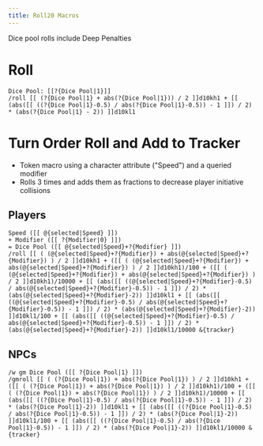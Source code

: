 ```yaml
---
title: Roll20 Macros
---
```


Dice pool rolls include Deep Penalties

# Roll
	Dice Pool: [[?{Dice Pool|1}]]
	/roll [[ (?{Dice Pool|1} + abs(?{Dice Pool|1})) / 2 ]]d10kh1 + [[ (abs([[ ((?{Dice Pool|1}-0.5) / abs(?{Dice Pool|1}-0.5)) - 1 ]]) / 2) * (abs(?{Dice Pool|1} - 2)) ]]d10kl1

# Turn Order Roll and Add to Tracker
- Token macro using a character attribute ("Speed") and a queried modifier
- Rolls 3 times and adds them as fractions to decrease player initiative collisions

<!-- -->

## Players

	Speed ([[ @{selected|Speed} ]])
	+ Modifier ([[ ?{Modifier|0} ]])
	= Dice Pool ([[ @{selected|Speed}+?{Modifier} ]])
	/roll [[ ( (@{selected|Speed}+?{Modifier}) + abs(@{selected|Speed}+?{Modifier}) ) / 2 ]]d10kh1 + ([[ ( (@{selected|Speed}+?{Modifier}) + abs(@{selected|Speed}+?{Modifier}) ) / 2 ]]d10kh1)/100 + ([[ ( (@{selected|Speed}+?{Modifier}) + abs(@{selected|Speed}+?{Modifier}) ) / 2 ]]d10kh1)/10000 + [[ (abs([[ ((@{selected|Speed}+?{Modifier}-0.5) / abs(@{selected|Speed}+?{Modifier}-0.5)) - 1 ]]) / 2) * (abs(@{selected|Speed}+?{Modifier}-2)) ]]d10kl1 + [[ (abs([[ ((@{selected|Speed}+?{Modifier}-0.5) / abs(@{selected|Speed}+?{Modifier}-0.5)) - 1 ]]) / 2) * (abs(@{selected|Speed}+?{Modifier}-2)) ]]d10kl1/100 + [[ (abs([[ ((@{selected|Speed}+?{Modifier}-0.5) / abs(@{selected|Speed}+?{Modifier}-0.5)) - 1 ]]) / 2) * (abs(@{selected|Speed}+?{Modifier}-2)) ]]d10kl1/10000 &{tracker}

## NPCs

	/w gm Dice Pool ([[ ?{Dice Pool|1} ]])
	/gmroll [[ ( (?{Dice Pool|1}) + abs(?{Dice Pool|1}) ) / 2 ]]d10kh1 + ([[ ( (?{Dice Pool|1}) + abs(?{Dice Pool|1}) ) / 2 ]]d10kh1)/100 + ([[ ( (?{Dice Pool|1}) + abs(?{Dice Pool|1}) ) / 2 ]]d10kh1)/10000 + [[ (abs([[ ((?{Dice Pool|1}-0.5) / abs(?{Dice Pool|1}-0.5)) - 1 ]]) / 2) * (abs(?{Dice Pool|1}-2)) ]]d10kl1 + [[ (abs([[ ((?{Dice Pool|1}-0.5) / abs(?{Dice Pool|1}-0.5)) - 1 ]]) / 2) * (abs(?{Dice Pool|1}-2)) ]]d10kl1/100 + [[ (abs([[ ((?{Dice Pool|1}-0.5) / abs(?{Dice Pool|1}-0.5)) - 1 ]]) / 2) * (abs(?{Dice Pool|1}-2)) ]]d10kl1/10000 &{tracker}

